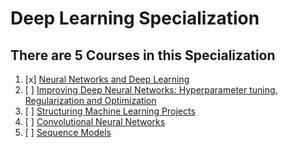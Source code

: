 # Deep Learning Specialization

## There are 5 Courses in this Specialization

1. [x] [Neural Networks and Deep Learning](https://www.coursera.org/learn/neural-networks-deep-learning?specialization=deep-learning)
2. [ ] [Improving Deep Neural Networks: Hyperparameter tuning, Regularization and Optimization](https://www.coursera.org/learn/deep-neural-network?specialization=deep-learning)
3. [ ] [Structuring Machine Learning Projects](https://www.coursera.org/learn/machine-learning-projects?specialization=deep-learning)
4. [ ] [Convolutional Neural Networks](https://www.coursera.org/learn/convolutional-neural-networks?specialization=deep-learning)
5. [ ] [Sequence Models](https://www.coursera.org/learn/nlp-sequence-models)
